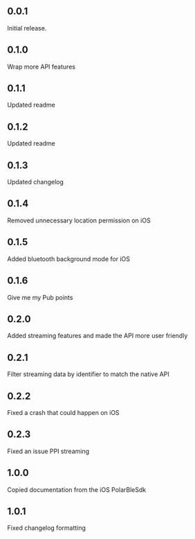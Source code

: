 ## 0.0.1
Initial release.

## 0.1.0
Wrap more API features

## 0.1.1
Updated readme

## 0.1.2
Updated readme

## 0.1.3
Updated changelog

## 0.1.4
Removed unnecessary location permission on iOS

## 0.1.5
Added bluetooth background mode for iOS

## 0.1.6
Give me my Pub points

## 0.2.0
Added streaming features and made the API more user friendly

## 0.2.1
Filter streaming data by identifier to match the native API

## 0.2.2
Fixed a crash that could happen on iOS

## 0.2.3
Fixed an issue PPI streaming

## 1.0.0
Copied documentation from the iOS PolarBleSdk

## 1.0.1
Fixed changelog formatting
